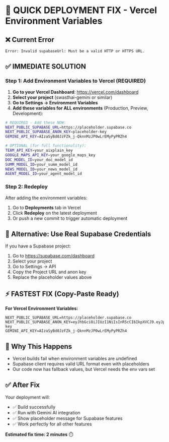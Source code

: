 # 🚀 QUICK DEPLOYMENT FIX - Vercel Environment Variables

## ❌ Current Error
```
Error: Invalid supabaseUrl: Must be a valid HTTP or HTTPS URL.
```

## ✅ IMMEDIATE SOLUTION

### Step 1: Add Environment Variables to Vercel (REQUIRED)

1. **Go to your Vercel Dashboard**: https://vercel.com/dashboard
2. **Select your project** (swasthai-gemini or similar)
3. **Go to Settings → Environment Variables**
4. **Add these variables for ALL environments** (Production, Preview, Development):

```bash
# REQUIRED - Add these NOW:
NEXT_PUBLIC_SUPABASE_URL=https://placeholder.supabase.co
NEXT_PUBLIC_SUPABASE_ANON_KEY=placeholder-key
GEMINI_API_KEY=AIzaSyBd0JzFZk_j-QknnMzJP0wLrEMyPyPRZh4

# OPTIONAL (for full functionality):
TEAM_API_KEY=your_aixplain_key
GOOGLE_MAPS_API_KEY=your_google_maps_key
DOC_MODEL_ID=your_doc_model_id
SUMM_MODEL_ID=your_summ_model_id
NEWS_MODEL_ID=your_news_model_id
AGENT_MODEL_ID=your_agent_model_id
```

### Step 2: Redeploy
After adding the environment variables:
1. Go to **Deployments** tab in Vercel
2. Click **Redeploy** on the latest deployment
3. Or push a new commit to trigger automatic deployment

## 🔧 Alternative: Use Real Supabase Credentials

If you have a Supabase project:
1. Go to https://supabase.com/dashboard
2. Select your project
3. Go to Settings → API
4. Copy the Project URL and anon key
5. Replace the placeholder values above

## ⚡ FASTEST FIX (Copy-Paste Ready)

**For Vercel Environment Variables:**
```
NEXT_PUBLIC_SUPABASE_URL=https://placeholder.supabase.co
NEXT_PUBLIC_SUPABASE_ANON_KEY=eyJhbGciOiJIUzI1NiIsInR5cCI6IkpXVCJ9.eyJpc3MiOiJzdXBhYmFzZSIsInJlZiI6InBsYWNlaG9sZGVyIiwicm9sZSI6ImFub24iLCJpYXQiOjE2NDUxMjM0NTYsImV4cCI6MTk2MDY5OTQ1Nn0.placeholder-key
GEMINI_API_KEY=AIzaSyBd0JzFZk_j-QknnMzJP0wLrEMyPyPRZh4
```

## 🎯 Why This Happens
- Vercel builds fail when environment variables are undefined
- Supabase client requires valid URL format even with placeholders
- Our code now has fallback values, but Vercel needs the env vars set

## ✅ After Fix
Your deployment will:
- ✅ Build successfully
- ✅ Run with Gemini AI integration
- ✅ Show placeholder message for Supabase features
- ✅ Work perfectly for all other features

**Estimated fix time: 2 minutes** ⏱️
